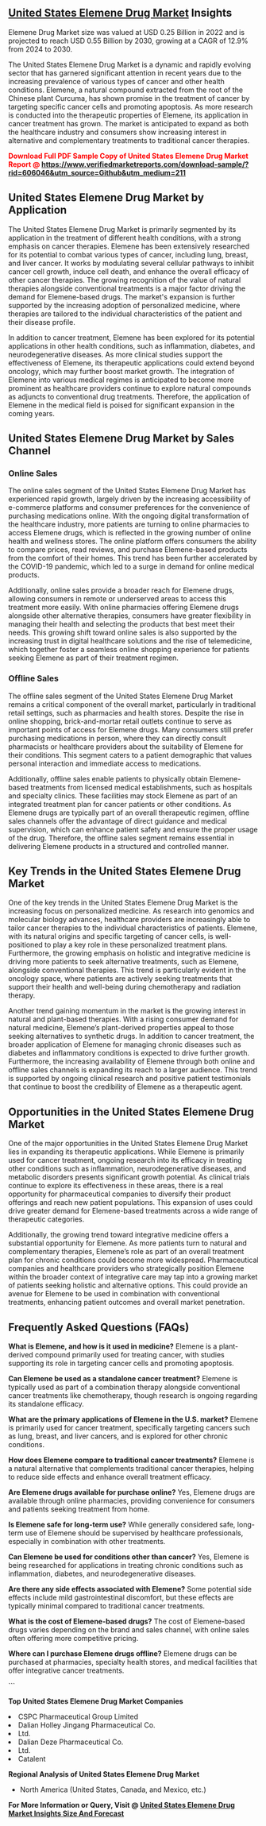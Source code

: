 <h2><a href="https://www.verifiedmarketreports.com/download-sample/?rid=606046&amp;utm_source=Github&amp;utm_medium=211" target="_blank">United States Elemene Drug Market</a> Insights</h2><p>Elemene Drug Market size was valued at USD 0.25 Billion in 2022 and is projected to reach USD 0.55 Billion by 2030, growing at a CAGR of 12.9% from 2024 to 2030.</p><p><p>The United States Elemene Drug Market is a dynamic and rapidly evolving sector that has garnered significant attention in recent years due to the increasing prevalence of various types of cancer and other health conditions. Elemene, a natural compound extracted from the root of the Chinese plant Curcuma, has shown promise in the treatment of cancer by targeting specific cancer cells and promoting apoptosis. As more research is conducted into the therapeutic properties of Elemene, its application in cancer treatment has grown. The market is anticipated to expand as both the healthcare industry and consumers show increasing interest in alternative and complementary treatments to traditional cancer therapies.</p><p><strong><p><span class=""><span style="color: #ff0000;"><strong>Download Full PDF Sample Copy of United States Elemene Drug Market Report</strong> @ </span><a href="https://www.verifiedmarketreports.com/download-sample/?rid=606046&amp;utm_source=Github&amp;utm_medium=211" target="_blank">https://www.verifiedmarketreports.com/download-sample/?rid=606046&amp;utm_source=Github&amp;utm_medium=211</a></span></p></strong></p><h2>United States Elemene Drug Market by Application</h2><p>The United States Elemene Drug Market is primarily segmented by its application in the treatment of different health conditions, with a strong emphasis on cancer therapies. Elemene has been extensively researched for its potential to combat various types of cancer, including lung, breast, and liver cancer. It works by modulating several cellular pathways to inhibit cancer cell growth, induce cell death, and enhance the overall efficacy of other cancer therapies. The growing recognition of the value of natural therapies alongside conventional treatments is a major factor driving the demand for Elemene-based drugs. The market's expansion is further supported by the increasing adoption of personalized medicine, where therapies are tailored to the individual characteristics of the patient and their disease profile.</p><p>In addition to cancer treatment, Elemene has been explored for its potential applications in other health conditions, such as inflammation, diabetes, and neurodegenerative diseases. As more clinical studies support the effectiveness of Elemene, its therapeutic applications could extend beyond oncology, which may further boost market growth. The integration of Elemene into various medical regimes is anticipated to become more prominent as healthcare providers continue to explore natural compounds as adjuncts to conventional drug treatments. Therefore, the application of Elemene in the medical field is poised for significant expansion in the coming years.</p><h2>United States Elemene Drug Market by Sales Channel</h2><h3>Online Sales</h3><p>The online sales segment of the United States Elemene Drug Market has experienced rapid growth, largely driven by the increasing accessibility of e-commerce platforms and consumer preferences for the convenience of purchasing medications online. With the ongoing digital transformation of the healthcare industry, more patients are turning to online pharmacies to access Elemene drugs, which is reflected in the growing number of online health and wellness stores. The online platform offers consumers the ability to compare prices, read reviews, and purchase Elemene-based products from the comfort of their homes. This trend has been further accelerated by the COVID-19 pandemic, which led to a surge in demand for online medical products.</p><p>Additionally, online sales provide a broader reach for Elemene drugs, allowing consumers in remote or underserved areas to access this treatment more easily. With online pharmacies offering Elemene drugs alongside other alternative therapies, consumers have greater flexibility in managing their health and selecting the products that best meet their needs. This growing shift toward online sales is also supported by the increasing trust in digital healthcare solutions and the rise of telemedicine, which together foster a seamless online shopping experience for patients seeking Elemene as part of their treatment regimen.</p><h3>Offline Sales</h3><p>The offline sales segment of the United States Elemene Drug Market remains a critical component of the overall market, particularly in traditional retail settings, such as pharmacies and health stores. Despite the rise in online shopping, brick-and-mortar retail outlets continue to serve as important points of access for Elemene drugs. Many consumers still prefer purchasing medications in person, where they can directly consult pharmacists or healthcare providers about the suitability of Elemene for their conditions. This segment caters to a patient demographic that values personal interaction and immediate access to medications.</p><p>Additionally, offline sales enable patients to physically obtain Elemene-based treatments from licensed medical establishments, such as hospitals and specialty clinics. These facilities may stock Elemene as part of an integrated treatment plan for cancer patients or other conditions. As Elemene drugs are typically part of an overall therapeutic regimen, offline sales channels offer the advantage of direct guidance and medical supervision, which can enhance patient safety and ensure the proper usage of the drug. Therefore, the offline sales segment remains essential in delivering Elemene products in a structured and controlled manner.</p><h2>Key Trends in the United States Elemene Drug Market</h2><p>One of the key trends in the United States Elemene Drug Market is the increasing focus on personalized medicine. As research into genomics and molecular biology advances, healthcare providers are increasingly able to tailor cancer therapies to the individual characteristics of patients. Elemene, with its natural origins and specific targeting of cancer cells, is well-positioned to play a key role in these personalized treatment plans. Furthermore, the growing emphasis on holistic and integrative medicine is driving more patients to seek alternative treatments, such as Elemene, alongside conventional therapies. This trend is particularly evident in the oncology space, where patients are actively seeking treatments that support their health and well-being during chemotherapy and radiation therapy.</p><p>Another trend gaining momentum in the market is the growing interest in natural and plant-based therapies. With a rising consumer demand for natural medicine, Elemene’s plant-derived properties appeal to those seeking alternatives to synthetic drugs. In addition to cancer treatment, the broader application of Elemene for managing chronic diseases such as diabetes and inflammatory conditions is expected to drive further growth. Furthermore, the increasing availability of Elemene through both online and offline sales channels is expanding its reach to a larger audience. This trend is supported by ongoing clinical research and positive patient testimonials that continue to boost the credibility of Elemene as a therapeutic agent.</p><h2>Opportunities in the United States Elemene Drug Market</h2><p>One of the major opportunities in the United States Elemene Drug Market lies in expanding its therapeutic applications. While Elemene is primarily used for cancer treatment, ongoing research into its efficacy in treating other conditions such as inflammation, neurodegenerative diseases, and metabolic disorders presents significant growth potential. As clinical trials continue to explore its effectiveness in these areas, there is a real opportunity for pharmaceutical companies to diversify their product offerings and reach new patient populations. This expansion of uses could drive greater demand for Elemene-based treatments across a wide range of therapeutic categories.</p><p>Additionally, the growing trend toward integrative medicine offers a substantial opportunity for Elemene. As more patients turn to natural and complementary therapies, Elemene’s role as part of an overall treatment plan for chronic conditions could become more widespread. Pharmaceutical companies and healthcare providers who strategically position Elemene within the broader context of integrative care may tap into a growing market of patients seeking holistic and alternative options. This could provide an avenue for Elemene to be used in combination with conventional treatments, enhancing patient outcomes and overall market penetration.</p><h2>Frequently Asked Questions (FAQs)</h2><p><strong>What is Elemene, and how is it used in medicine?</strong> Elemene is a plant-derived compound primarily used for treating cancer, with studies supporting its role in targeting cancer cells and promoting apoptosis.</p><p><strong>Can Elemene be used as a standalone cancer treatment?</strong> Elemene is typically used as part of a combination therapy alongside conventional cancer treatments like chemotherapy, though research is ongoing regarding its standalone efficacy.</p><p><strong>What are the primary applications of Elemene in the U.S. market?</strong> Elemene is primarily used for cancer treatment, specifically targeting cancers such as lung, breast, and liver cancers, and is explored for other chronic conditions.</p><p><strong>How does Elemene compare to traditional cancer treatments?</strong> Elemene is a natural alternative that complements traditional cancer therapies, helping to reduce side effects and enhance overall treatment efficacy.</p><p><strong>Are Elemene drugs available for purchase online?</strong> Yes, Elemene drugs are available through online pharmacies, providing convenience for consumers and patients seeking treatment from home.</p><p><strong>Is Elemene safe for long-term use?</strong> While generally considered safe, long-term use of Elemene should be supervised by healthcare professionals, especially in combination with other treatments.</p><p><strong>Can Elemene be used for conditions other than cancer?</strong> Yes, Elemene is being researched for applications in treating chronic conditions such as inflammation, diabetes, and neurodegenerative diseases.</p><p><strong>Are there any side effects associated with Elemene?</strong> Some potential side effects include mild gastrointestinal discomfort, but these effects are typically minimal compared to traditional cancer treatments.</p><p><strong>What is the cost of Elemene-based drugs?</strong> The cost of Elemene-based drugs varies depending on the brand and sales channel, with online sales often offering more competitive pricing.</p><p><strong>Where can I purchase Elemene drugs offline?</strong> Elemene drugs can be purchased at pharmacies, specialty health stores, and medical facilities that offer integrative cancer treatments.</p>```</p><p><strong>Top United States Elemene Drug Market Companies</strong></p><div data-test-id=""><p><li>CSPC Pharmaceutical Group Limited</li><li> Dalian Holley Jingang Pharmaceutical Co.</li><li> Ltd.</li><li> Dalian Deze Pharmaceutical Co.</li><li> Ltd.</li><li> Catalent</li></p><div><strong>Regional Analysis of&nbsp;United States Elemene Drug Market</strong></div><ul><li dir="ltr"><p dir="ltr">North America&nbsp;(United States, Canada, and Mexico, etc.)</p></li></ul><p><strong>For More Information or Query, Visit @&nbsp;</strong><strong><a href="https://www.verifiedmarketreports.com/product/elemene-drug-market/?utm_source=Github&amp;utm_medium=211" target="_blank">United States Elemene Drug Market Insights Size And Forecast</a></strong></p></div>
